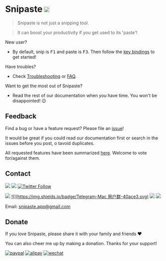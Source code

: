 <h1>Snipaste<img height="18px" style="margin-left: 4px;" src="https://img.shields.io/badge/v1.16.2-2018.01.22-42b983.svg"/></h1>

> Snipaste is not just a snipping tool.

> It can boost your productivity if you get used to its 'paste'!

New user?
- By default, snip is <kbd>F1</kbd> and paste is <kbd>F3</kbd>. Then follow the [key bindings](/key-bindings) to get started!

Have troubles?
- Check [Troubleshooting](/troubleshooting) or [FAQ](/faq).

Want to get the most out of Snipaste?
- Read the rest of our documentation when you have time. You won't be disappointed! :wink:

## Feedback

Find a bug or have a feature request? Please file an <a href="https://github.com/Snipaste/feedback/issues" targe="_blank">issue</a>!

It would be great if you could read our documentation first or search in the issues before you post, o tavoid duplicates.

All requested features have been summarized [here](https://github.com/Snipaste/feedback/issues/282). Welcome to vote for/against them.

## Contact

[![](https://img.shields.io/badge/Telegram-group-40ace3.svg)](https://telegram.me/joinchat/BGyWwEDqrqiwizDA6gt16g)
[![](https://img.shields.io/badge/Telegram-channel-40ace3.svg)](https://telegram.me/snipaste_en)
[![Twitter Follow](https://img.shields.io/twitter/follow/snipaste.svg?style=social&label=Follow)](https://twitter.com/Snipaste)

[![](https://img.shields.io/badge/Telegram-中文群-40ace3.svg)](https://telegram.me/joinchat/BGyWwD9ZNqE3pLbhXc-VgQ)
[![](https://img.shields.io/badge/Telegram-Mac 用户群-40ace3.svg)](https://t.me/joinchat/BGyWwFNlR8y15ZonCxH_yg)
[![](https://img.shields.io/badge/Telegram-中文频道-40ace3.svg)](https://telegram.me/snipaste)
[![](https://img.shields.io/badge/微博-@Snipaste-eb192d.svg)](https://weibo.com/snipaste)

Email: [snipaste.app@gmail.com](mailto:snipaste.app@gmail.com)

## Donate

If you love Snipaste, please share it with your family and friends :heart:

You can also cheer me up by making a donation. Thanks for your support!

[![paypal](https://img.shields.io/badge/donate-Paypal-fd8200.svg)](https://www.paypal.com/cgi-bin/webscr?cmd=_s-xclick&hosted_button_id=URBJ7KXA99BA2)
[![alipay](https://img.shields.io/badge/donate-Alipay-00aaee.svg)](https://i.v2ex.co/F6m7g9Ha.png)
[![wechat](https://img.shields.io/badge/donate-Wechat-51c332.svg)](https://i.v2ex.co/87qHMt5q.png)

